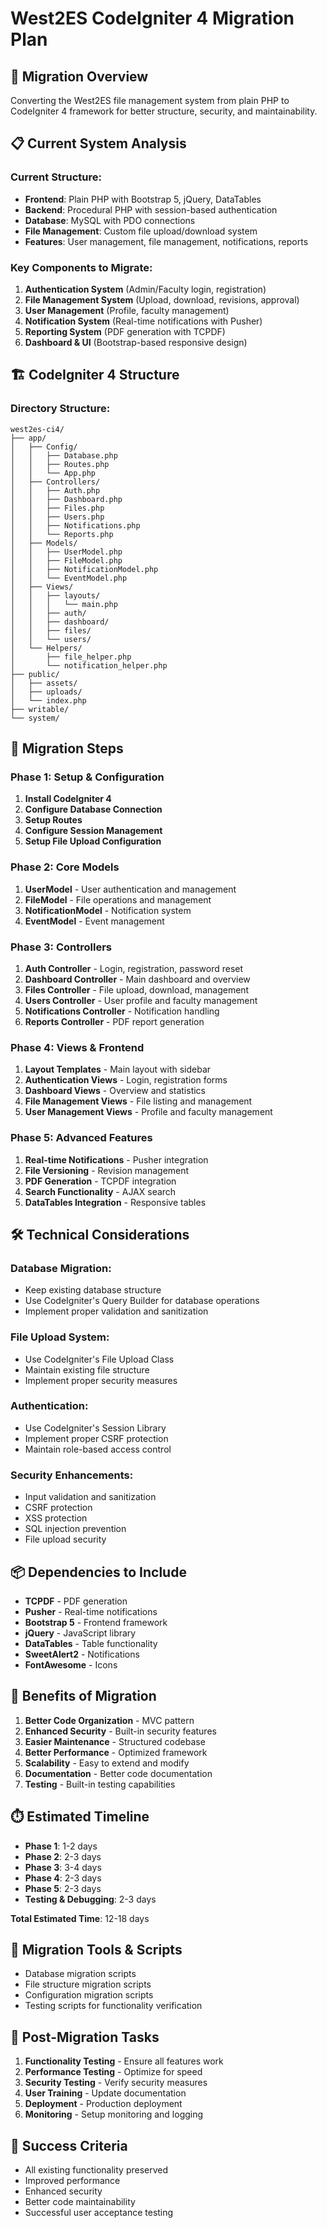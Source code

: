 # West2ES CodeIgniter 4 Migration Plan

## 🎯 **Migration Overview**
Converting the West2ES file management system from plain PHP to CodeIgniter 4 framework for better structure, security, and maintainability.

## 📋 **Current System Analysis**

### **Current Structure:**
- **Frontend**: Plain PHP with Bootstrap 5, jQuery, DataTables
- **Backend**: Procedural PHP with session-based authentication
- **Database**: MySQL with PDO connections
- **File Management**: Custom file upload/download system
- **Features**: User management, file management, notifications, reports

### **Key Components to Migrate:**
1. **Authentication System** (Admin/Faculty login, registration)
2. **File Management System** (Upload, download, revisions, approval)
3. **User Management** (Profile, faculty management)
4. **Notification System** (Real-time notifications with Pusher)
5. **Reporting System** (PDF generation with TCPDF)
6. **Dashboard & UI** (Bootstrap-based responsive design)

## 🏗️ **CodeIgniter 4 Structure**

### **Directory Structure:**
```
west2es-ci4/
├── app/
│   ├── Config/
│   │   ├── Database.php
│   │   ├── Routes.php
│   │   └── App.php
│   ├── Controllers/
│   │   ├── Auth.php
│   │   ├── Dashboard.php
│   │   ├── Files.php
│   │   ├── Users.php
│   │   ├── Notifications.php
│   │   └── Reports.php
│   ├── Models/
│   │   ├── UserModel.php
│   │   ├── FileModel.php
│   │   ├── NotificationModel.php
│   │   └── EventModel.php
│   ├── Views/
│   │   ├── layouts/
│   │   │   └── main.php
│   │   ├── auth/
│   │   ├── dashboard/
│   │   ├── files/
│   │   └── users/
│   └── Helpers/
│       ├── file_helper.php
│       └── notification_helper.php
├── public/
│   ├── assets/
│   ├── uploads/
│   └── index.php
├── writable/
└── system/
```

## 🔄 **Migration Steps**

### **Phase 1: Setup & Configuration**
1. **Install CodeIgniter 4**
2. **Configure Database Connection**
3. **Setup Routes**
4. **Configure Session Management**
5. **Setup File Upload Configuration**

### **Phase 2: Core Models**
1. **UserModel** - User authentication and management
2. **FileModel** - File operations and management
3. **NotificationModel** - Notification system
4. **EventModel** - Event management

### **Phase 3: Controllers**
1. **Auth Controller** - Login, registration, password reset
2. **Dashboard Controller** - Main dashboard and overview
3. **Files Controller** - File upload, download, management
4. **Users Controller** - User profile and faculty management
5. **Notifications Controller** - Notification handling
6. **Reports Controller** - PDF report generation

### **Phase 4: Views & Frontend**
1. **Layout Templates** - Main layout with sidebar
2. **Authentication Views** - Login, registration forms
3. **Dashboard Views** - Overview and statistics
4. **File Management Views** - File listing and management
5. **User Management Views** - Profile and faculty management

### **Phase 5: Advanced Features**
1. **Real-time Notifications** - Pusher integration
2. **File Versioning** - Revision management
3. **PDF Generation** - TCPDF integration
4. **Search Functionality** - AJAX search
5. **DataTables Integration** - Responsive tables

## 🛠️ **Technical Considerations**

### **Database Migration:**
- Keep existing database structure
- Use CodeIgniter's Query Builder for database operations
- Implement proper validation and sanitization

### **File Upload System:**
- Use CodeIgniter's File Upload Class
- Maintain existing file structure
- Implement proper security measures

### **Authentication:**
- Use CodeIgniter's Session Library
- Implement proper CSRF protection
- Maintain role-based access control

### **Security Enhancements:**
- Input validation and sanitization
- CSRF protection
- XSS protection
- SQL injection prevention
- File upload security

## 📦 **Dependencies to Include**
- **TCPDF** - PDF generation
- **Pusher** - Real-time notifications
- **Bootstrap 5** - Frontend framework
- **jQuery** - JavaScript library
- **DataTables** - Table functionality
- **SweetAlert2** - Notifications
- **FontAwesome** - Icons

## 🚀 **Benefits of Migration**
1. **Better Code Organization** - MVC pattern
2. **Enhanced Security** - Built-in security features
3. **Easier Maintenance** - Structured codebase
4. **Better Performance** - Optimized framework
5. **Scalability** - Easy to extend and modify
6. **Documentation** - Better code documentation
7. **Testing** - Built-in testing capabilities

## ⏱️ **Estimated Timeline**
- **Phase 1**: 1-2 days
- **Phase 2**: 2-3 days
- **Phase 3**: 3-4 days
- **Phase 4**: 2-3 days
- **Phase 5**: 2-3 days
- **Testing & Debugging**: 2-3 days

**Total Estimated Time**: 12-18 days

## 🔧 **Migration Tools & Scripts**
- Database migration scripts
- File structure migration scripts
- Configuration migration scripts
- Testing scripts for functionality verification

## 📝 **Post-Migration Tasks**
1. **Functionality Testing** - Ensure all features work
2. **Performance Testing** - Optimize for speed
3. **Security Testing** - Verify security measures
4. **User Training** - Update documentation
5. **Deployment** - Production deployment
6. **Monitoring** - Setup monitoring and logging

## 🎯 **Success Criteria**
- All existing functionality preserved
- Improved performance
- Enhanced security
- Better code maintainability
- Successful user acceptance testing



